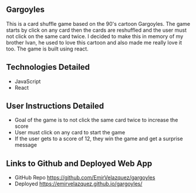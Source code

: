 ## Gargoyles

This is a card shuffle game based on the 90's cartoon Gargoyles. The game starts by click on any card then the cards are reshuffled and the user must not click on the same card twice. I decided to make this in memory of my brother Ivan, he used to love this cartoon and also made me really love it too. The game is built using react.

## Technologies Detailed

- JavaScript
- React

## User Instructions Detailed

- Goal of the game is to not click the same card twice to increase the score
- User must click on any card to start the game
- If the user gets to a score of 12, they win the game and get a surprise message

## Links to Github and Deployed Web App

- GitHub Repo
  https://github.com/EmirVelazquez/gargoyles
- Deployed
  https://emirvelazquez.github.io/gargoyles/
